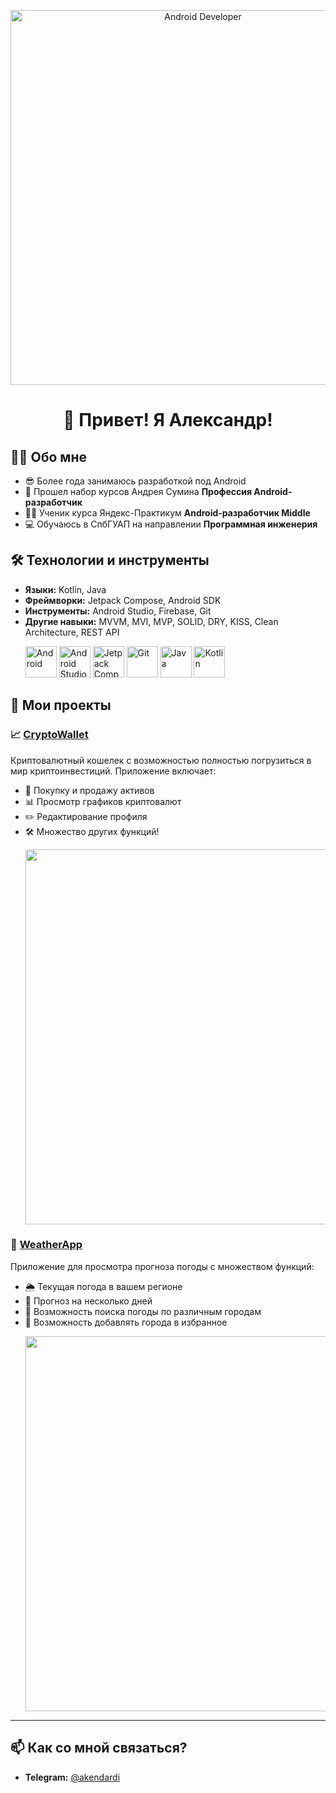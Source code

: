 
<!-- Анимация или картинка -->
<p align="center">
  <img src="https://user-images.githubusercontent.com/74038190/225813708-98b745f2-7d22-48cf-9150-083f1b00d6c9.gif" width="600" alt="Android Developer"/>
</p>

<h1 align="center">👋 Привет! Я Александр!</h1>


## 🧑‍💻 Обо мне
- 😎 Более года занимаюсь разработкой под Android
- 🧠 Прошел набор курсов Андрея Сумина **Профессия Android-разработчик**
- 👨‍🎓 Ученик курса Яндекс-Практикум **Android-разработчик Middle**
- 💻 Обучаюсь в СпбГУАП на направлении **Программная инженерия**

## 🛠️ Технологии и инструменты
- **Языки:** Kotlin, Java
- **Фреймворки:** Jetpack Compose, Android SDK
- **Инструменты:** Android Studio, Firebase, Git
- **Другие навыки:** MVVM, MVI, MVP, SOLID, DRY, KISS, Clean Architecture, REST API <p align="start">
  <img src="https://upload.wikimedia.org/wikipedia/commons/d/d7/Android_robot.svg" alt="Android" height="50" />
  <img src="https://upload.wikimedia.org/wikipedia/commons/thumb/5/51/Android_Studio_Logo_2024.svg/1280px-Android_Studio_Logo_2024.svg.png" alt="Android Studio" height="50" />
  <img src="https://s.iimg.su/s/09/th_WHpJ2i063vH83Wf4R3jxSPvV1uwPlPa1NxWb3mWj.png" alt="Jetpack Compose" height="50" />
  <img src="https://s.iimg.su/s/09/th_Bpj8N4jcGOh0LFKAfjmruFaO0cMvR0c8Zsxmzfut.png" alt="Git" height="50" />
  <img src="https://s.iimg.su/s/09/th_hPyx61QY71RMVexdhoGcegx35KpVlfJ9QzDNqFFp.png" alt="Java" height="50" />
  <img src="https://upload.wikimedia.org/wikipedia/commons/7/74/Kotlin_Icon.png" alt="Kotlin" height="50" />
</p>

## 📱 Мои проекты

### 📈 [CryptoWallet](https://github.com/akendardi/CryptoWallet)
Криптовалютный кошелек с возможностью полностью погрузиться в мир криптоинвестиций. Приложение включает:
- 💸 Покупку и продажу активов  
- 📊 Просмотр графиков криптовалют  
- ✏️ Редактирование профиля  
- 🛠️ Множество других функций! <p align="start">
  <img src="https://s.iimg.su/s/09/FaIE8pFrNBtL4Qh3wZWzdE53JkuGmxjjUeAYkD0Q.png" width="600"/>

### 🌅 [WeatherApp](https://github.com/akendardi/WeatherApp)
Приложение для просмотра прогноза погоды с множеством функций:
- 🌦️ Текущая погода в вашем регионе
- 📅 Прогноз на несколько дней
- 📍 Возможность поиска погоды по различным городам
- 🎨 Возможность добавлять города в избранное <p align="start">
  <img src="https://s.iimg.su/s/09/cWLJcEhPBLtiypwoPWFXd6s7z24PI1ZyTeGuoe9Y.png" width="600"/>

---


## 📫 Как со мной связаться?
- **Telegram:** [@akendardi](https://t.me/akendardi)



